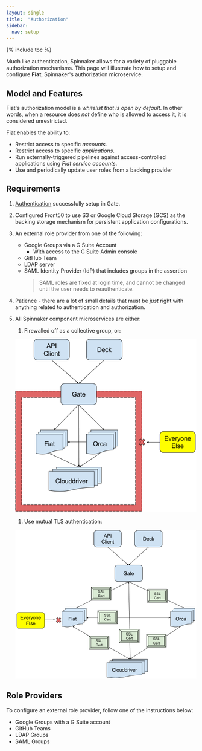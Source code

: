 ```yaml
---
layout: single
title:  "Authorization"
sidebar:
  nav: setup
---
```


{% include toc %}

Much like authentication, Spinnaker allows for a variety of pluggable 
authorization mechanisms. This page will illustrate how to setup and configure **Fiat**, 
Spinnaker's authorization microservice.

## Model and Features

Fiat's authorization model is a _whitelist that is open by default_. In other words, when a 
resource does _not_ define who is allowed to access it, it is considered unrestricted. 

Fiat enables the ability to:

* Restrict access to specific _accounts_.
* Restrict access to specific _applications_.
* Run externally-triggered pipelines against access-controlled applications using _Fiat service accounts_.
* Use and periodically update user roles from a backing provider

## Requirements

1. [Authentication](../authentication) successfully setup in Gate.

1. Configured Front50 to use S3 or Google Cloud Storage (GCS) as the backing storage mechanism for
 persistent application configurations.

1. An external role provider from one of the following:
    * Google Groups via a G Suite Account
        * With access to the G Suite Admin console
    * GitHub Team
    * LDAP server
    * SAML Identity Provider (IdP) that includes groups in the assertion 
        > SAML roles are fixed at login time, and cannot be changed until the user needs to 
        reauthenticate.

1. Patience - there are a lot of small details that must be _just_ right with anything related to
 authentication and authorization.

1. All Spinnaker component microservices are either:
    1. Firewalled off as a collective group, or:
    
    ![all service firewalled off](fiat-firewall.png)
    
    1. Use mutual TLS authentication:
    
    ![all services use mutual TLS authentication](fiat-mTLS.png)

## Role Providers

To configure an external role provider, follow one of the instructions below:

* Google Groups with a G Suite account
* GitHub Teams
* LDAP Groups
* SAML Groups
